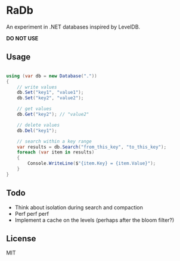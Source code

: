 # RaDb

An experiment in .NET databases inspired by LevelDB.

__DO NOT USE__

## Usage

```c#

using (var db = new Database("."))
{
	// write values
	db.Set("key1", "value1");
	db.Set("key2", "value2");

	// get values
	db.Get("key2"); // "value2"

	// delete values
	db.Del("key1");

	// search within a key range
	var results = db.Search("from_this_key", "to_this_key");
	foreach (var item in results)
	{
		Console.WriteLine($"{item.Key} = {item.Value}");
	}
}

```

## Todo

* Think about isolation during search and compaction
* Perf perf perf
* Implement a cache on the levels (perhaps after the bloom filter?)

## License

MIT